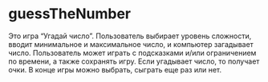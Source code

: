 # guessTheNumber
Это игра “Угадай число”. Пользователь выбирает уровень сложности, вводит минимальное и максимальное число, и компьютер загадывает число. Пользователь может играть с подсказками и/или ограничением по времени, а также сохранять игру. Если угадывает число, то получает очки. В конце игры можно выбрать, сыграть еще раз или нет.
